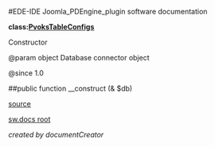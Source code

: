 #EDE-IDE Joomla_PDEngine_plugin
software documentation

**class:[PvoksTableConfigs](../PvoksTableConfigs.md)**



Constructor

@param object Database connector object

@since 1.0

##public function __construct (& $db) 


[source](../../../admin/tables/configs.php)

[sw.docs root](../)

*created by documentCreator*

